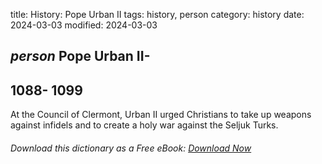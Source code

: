 title: History: Pope Urban II
tags: history, person
category: history
date: 2024-03-03
modified: 2024-03-03

## _person_  Pope Urban II-
  1088-
1099
-
At the Council of Clermont,
  Urban II urged Christians to take up weapons against infidels and
  to create a holy war against the Seljuk Turks.


###### Download *this* dictionary as a Free eBook: [Download Now]({static}static/SerfHistoryDictionary.pdf)

